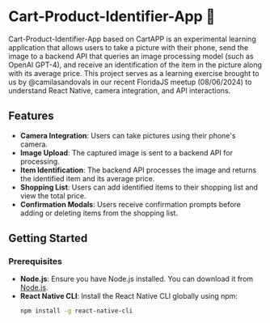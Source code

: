 # Cart-Product-Identifier-App 🛒

Cart-Product-Identifier-App based on CartAPP is an experimental learning application that allows users to take a picture with their phone, send the image to a backend API that queries an image processing model (such as OpenAI GPT-4), and receive an identification of the item in the picture along with its average price. 
This project serves as a learning exercise brought to us by @camilasandovals in our recent FloridaJS meetup (08/06/2024) to understand React Native, camera integration, and API interactions.

## Features

- **Camera Integration**: Users can take pictures using their phone's camera.
- **Image Upload**: The captured image is sent to a backend API for processing.
- **Item Identification**: The backend API processes the image and returns the identified item and its average price.
- **Shopping List**: Users can add identified items to their shopping list and view the total price.
- **Confirmation Modals**: Users receive confirmation prompts before adding or deleting items from the shopping list.

## Getting Started

### Prerequisites

- **Node.js**: Ensure you have Node.js installed. You can download it from [Node.js](https://nodejs.org/).
- **React Native CLI**: Install the React Native CLI globally using npm:
  ```bash
  npm install -g react-native-cli
